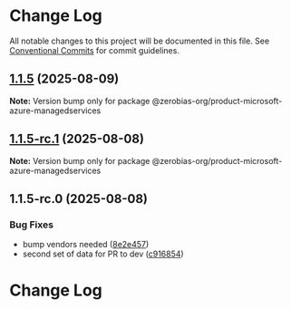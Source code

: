 # Change Log

All notable changes to this project will be documented in this file.
See [Conventional Commits](https://conventionalcommits.org) for commit guidelines.

## [1.1.5](https://github.com/zerobias-org/product/compare/@zerobias-org/product-microsoft-azure-managedservices@1.1.5-rc.1...@zerobias-org/product-microsoft-azure-managedservices@1.1.5) (2025-08-09)

**Note:** Version bump only for package @zerobias-org/product-microsoft-azure-managedservices





## [1.1.5-rc.1](https://github.com/zerobias-org/product/compare/@zerobias-org/product-microsoft-azure-managedservices@1.1.5-rc.0...@zerobias-org/product-microsoft-azure-managedservices@1.1.5-rc.1) (2025-08-08)

**Note:** Version bump only for package @zerobias-org/product-microsoft-azure-managedservices





## 1.1.5-rc.0 (2025-08-08)


### Bug Fixes

* bump vendors needed ([8e2e457](https://github.com/zerobias-org/product/commit/8e2e457e0b5d7141a05e8f2c178bc2854f2b7178))
* second set of data for PR to dev ([c916854](https://github.com/zerobias-org/product/commit/c916854bcf229b1c2042ffdea18472d66a061aaf))





# Change Log
